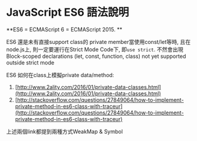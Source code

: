 # JavaScript ES6 語法說明

**ES6 = ECMAScript 6 = ECMAScript 2015. **

ES6 還是未有直接support class的 private member當使用const/let等時, 且在node.js上, 則一定要運行在Strict Mode Code下, 即`use strict`. 不然會出現 Block-scoped declarations (let, const, function, class) not yet supported outside strict mode

ES6 如何在class上模擬private data/method:

1. [http://www.2ality.com/2016/01/private-data-classes.html](http://www.2ality.com/2016/01/private-data-classes.html)
2. [http://stackoverflow.com/questions/27849064/how-to-implement-private-method-in-es6-class-with-traceur](http://stackoverflow.com/questions/27849064/how-to-implement-private-method-in-es6-class-with-traceur)

上述兩個link都提到兩種方式WeakMap & Symbol
